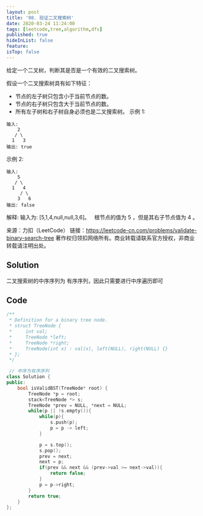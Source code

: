 ```yaml
---
layout: post
title: '98. 验证二叉搜索树'
date: 2020-03-24 11:24:00
tags: [leetcode,tree,algorithm,dfs]
published: true
hideInList: false
feature: 
isTop: false
---
```

给定一个二叉树，判断其是否是一个有效的二叉搜索树。

假设一个二叉搜索树具有如下特征：

- 节点的左子树只包含小于当前节点的数。
- 节点的右子树只包含大于当前节点的数。
- 所有左子树和右子树自身必须也是二叉搜索树。
示例 1:
```
输入:
    2
   / \
  1   3
输出: true
```
示例 2:
```
输入:
    5
   / \
  1   4
     / \
    3   6
输出: false
```
解释: 输入为: [5,1,4,null,null,3,6]。
     根节点的值为 5 ，但是其右子节点值为 4 。

来源：力扣（LeetCode）
链接：https://leetcode-cn.com/problems/validate-binary-search-tree
著作权归领扣网络所有。商业转载请联系官方授权，非商业转载请注明出处。

## Solution

二叉搜索树的中序序列为 有序序列，因此只需要进行中序遍历即可


## Code
```c++
/**
 * Definition for a binary tree node.
 * struct TreeNode {
 *     int val;
 *     TreeNode *left;
 *     TreeNode *right;
 *     TreeNode(int x) : val(x), left(NULL), right(NULL) {}
 * };
 */

 // 中序为有序序列
class Solution {
public:
    bool isValidBST(TreeNode* root) {
        TreeNode *p = root;
        stack<TreeNode *> s;
        TreeNode *prev = NULL, *next = NULL;
        while(p || !s.empty()){
            while(p){
                s.push(p);
                p = p -> left;
            }

            p = s.top();
            s.pop();
            prev = next;
            next = p;
            if(prev && next && (prev->val >= next->val)){
                return false;
            }
            p = p->right;
        }
        return true;
    }
};

```
